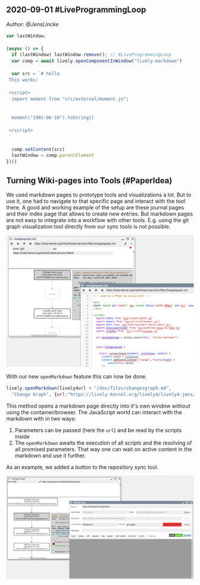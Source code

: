 ## 2020-09-01 #LiveProgrammingLoop
*Author: @JensLincke*

```javascript
var lastWindow;

(async () => {
  if (lastWindow) lastWindow.remove(); // #LiveProgrammingLoop
  var comp = await lively.openComponentInWindow("lively-markdown") 

  var src = `# hello
 This works:

 <script>
  import moment from "src/external/moment.js";  
 

  moment("1981-06-10").toString()  

 </script>
 `
  
  comp.setContent(src)
  lastWindow = comp.parentElement  
})()
```

## Turning Wiki-pages into Tools (#PaperIdea)

We used markdown pages to prototype tools and visualizations a lot. But to use it, one had to navigate to that specific page and interact with the tool there. A good and working example of the setup are these journal pages and their index page that allows to create new entries. But markdown pages are not easy to integrate into a workflow with other tools. E.g. using the git graph visualization tool directly from our sync tools is not possible.

![](graph-markdown.png)

With our new `openMarkdown` feature this can now be done.

```javascript
lively.openMarkdown(lively4url + "/doc/files/changesgraph.md", 
  "Change Graph", {url:"https://lively-kernel.org/lively4/lively4-jens/"})
```

This method opens a markdown page directly into it's own window without using the container/browser. The JavaScript world can interact with the markdown with in two ways:

1. Parameters can be passed (here the `url`) and be read by the scripts inside 
2. The `openMarkdown` awaits the execution of all scripts and the resolving of all promised parameters. That way one can wait on active content in the markdown and use it further. 

As an example, we added a button to the repository sync tool. 

![](graph-tool.png)